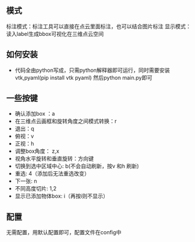 
## 模式
标注模式：标注工具可以直接在点云里面标注，也可以结合图片标注
显示模式：读入label生成bbox可视化在三维点云空间

## 如何安装
* 代码全由python写成，只需python解释器即可运行，同时需要安装vtk,pyaml(pip install vtk pyaml)
然后python main.py即可

## 一些按键

- 确认添加box ：a
- 在三维点云画框和旋转角度之间模式转换：r
- 退出：q
- 俯视：v
- 正视：h
- 调整box角度： z,x
- 视角水平旋转和垂直旋转：方向键
- 切换到选中区域中心: b(不会自动刷新，按v 和h 刷新)
- 重选: 4（添加后无法重选改变）
- 下一张: n
- 不同高度切片: 1,2
- 显示已添加物体box: i（再按i则不显示）

## 配置
无需配置，用默认配置即可，配置文件在config中

